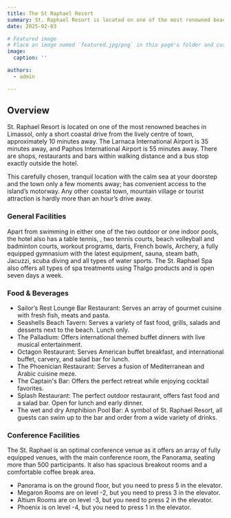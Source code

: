 ```yaml
---
title: The St Raphael Resort
summary: St. Raphael Resort is located on one of the most renowned beaches in Limassol, only a short coastal drive from the lively centre of town, approximately 10 minutes away.
date: 2025-02-03

# Featured image
# Place an image named `featured.jpg/png` in this page's folder and customize its options here.
image:
  caption: ''

authors:
  - admin

---
```


## Overview

St. Raphael Resort is located on one of the most renowned beaches in Limassol, only a short coastal drive from the lively centre of town, approximately 10 minutes away. The Larnaca International Airport is 35 minutes away, and Paphos International Airport is 55 minutes away. There are shops, restaurants and bars within walking distance and a bus stop exactly outside the hotel.

This carefully chosen, tranquil location with the calm sea at your doorstep and the town only a few moments away; has convenient access to the island’s motorway. Any other coastal town, mountain village or tourist attraction is hardly more than an hour’s drive away.

### General Facilities

Apart from swimming in either one of the two outdoor or one indoor pools, the hotel also has a table tennis, , two tennis courts, beach volleyball and badminton courts, workout programs, darts, French bowls, Archery, a fully equipped gymnasium with the latest equipment, sauna, steam bath, Jacuzzi, scuba diving and all types of water sports. The St. Raphael Spa also offers all types of spa treatments using Thalgo products and is open seven days a week.

### Food & Beverages

- Sailor’s Rest Lounge Bar Restaurant: Serves an array of gourmet cuisine with fresh fish, meats and pasta.
- Seashells Beach Tavern: Serves a variety of fast food, grills, salads and desserts next to the beach. Lunch only.
- The Palladium: Offers international themed buffet dinners with live musical entertainment.
- Octagon Restaurant: Serves American buffet breakfast, and international buffet, carvery, and salad bar for lunch.
- The Phoenician Restaurant: Serves a fusion of Mediterranean and Arabic cuisine meze.
- The Captain's Bar: Offers the perfect retreat while enjoying cocktail favorites.
- Splash Restaurant: The perfect outdoor restaurant, offers fast food and a salad bar. Open for lunch and early dinner.
- The wet and dry Amphibion Pool Bar: A symbol of St. Raphael Resort, all guests can swim up to the bar and order from a wide variety of drinks.

### Conference Facilities

The St. Raphael is an optimal conference venue as it offers an array of fully equipped venues, with the main conference room, the Panorama, seating more than 500 participants. It also has spacious breakout rooms and a comfortable coffee break area.

- Panorama is on the ground floor, but you need to press 5 in the elevator.
- Megaron Rooms are on level -2, but you need to press 3 in the elevator.
- Altium Rooms are  on level -3, but you need to press 2 in the elevator.
- Phoenix is on level -4, but you need to press 1 in the elevator.

